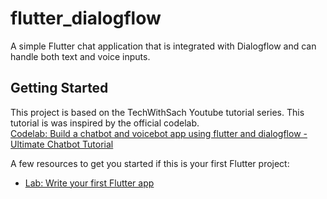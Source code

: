 # flutter_dialogflow

A simple Flutter chat application that is integrated with Dialogflow and can handle both text and voice inputs.

## Getting Started

This project is based on the TechWithSach Youtube tutorial series. This tutorial is was inspired by the official codelab.   
[Codelab: Build a chatbot and voicebot app using flutter and dialogflow - Ultimate Chatbot Tutorial](https://www.youtube.com/watch?v=4elnjgA7iP8)

A few resources to get you started if this is your first Flutter project:

- [Lab: Write your first Flutter app](https://flutter.dev/docs/get-started/codelab)

